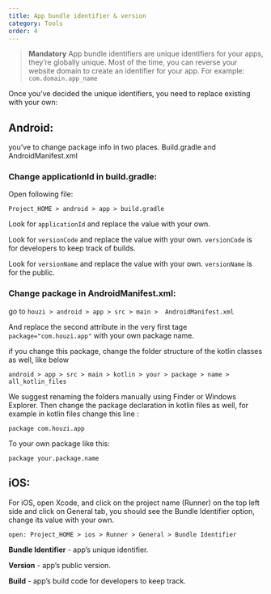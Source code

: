 ```yaml
---
title: App bundle identifier & version
category: Tools
order: 4
---
```



> **Mandatory** App bundle identifiers are unique identifiers for your apps, they’re globally unique. Most of the time, you can reverse your website domain to create an identifier for your app. For example: `com.domain.app_name`

Once you’ve decided the unique identifiers, you need to replace existing with your own:

## Android:

you’ve to change package info in two places. Build.gradle and AndroidManifest.xml

### Change applicationId in build.gradle:

Open following file:

`Project_HOME > android > app > build.gradle`

Look for `applicationId` and replace the value with your own.

Look for `versionCode` and replace the value with your own. `versionCode` is for developers to keep track of builds.

Look for `versionName` and replace the value with your own. `versionName` is for the public.


### Change package in AndroidManifest.xml:


go to `houzi > android > app > src > main >  AndroidManifest.xml`

And replace the second attribute in the very first tage `package="com.houzi.app"` with your own package name.

if you change this package, change the folder structure of the kotlin classes as well, like below

`android > app > src > main > kotlin > your > package > name > all_kotlin_files`

We suggest renaming the folders manually using Finder or Windows Explorer. Then change the package declaration in kotlin files as well, for example in kotlin files change this line :
```
package com.houzi.app
```


To your own package like this:


```
package your.package.name
```

## iOS:
For iOS, open Xcode, and click on the project name (Runner) on the top left side and click on General tab, you should see the Bundle Identifier option, change its value with your own.

```
open: Project_HOME > ios > Runner > General > Bundle Identifier
```

**Bundle Identifier** - app’s unique identifier.

**Version** - app’s public version.

**Build** - app’s build code for developers to keep track.